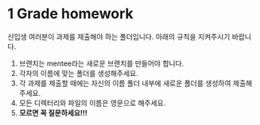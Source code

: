 # 1 Grade homework

신입생 여러분이 과제를 제출해야 하는 폴더입니다.
아래의 규칙을 지켜주시기 바랍니다.

1. 브랜치는 mentee라는 새로운 브랜치를 만들어야 합니다.
2. 각자의 이름에 맞는 폴더를 생성해주세요.
3. 각 과제를 제출할 때에는 자신의 이름 폴더 내부에 새로운 폴더를 생성하여 제출해주세요.
4. 모든 디렉터리와 파일의 이름은 영문으로 해주세요.
5. **모르면 꼭 질문하세요!!!**


